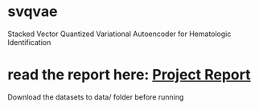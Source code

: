 # svqvae
Stacked Vector Quantized Variational Autoencoder for Hematologic Identification

# read the report here: [Project Report](https://www.overleaf.com/read/hffbtwfdxmvq#185803)

Download the datasets to data/ folder before running



